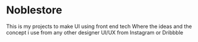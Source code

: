 # Noblestore
This is my projects to make UI using front end tech  Where the ideas and the concept i use from any other designer UI/UX from Instagram or Dribbble
